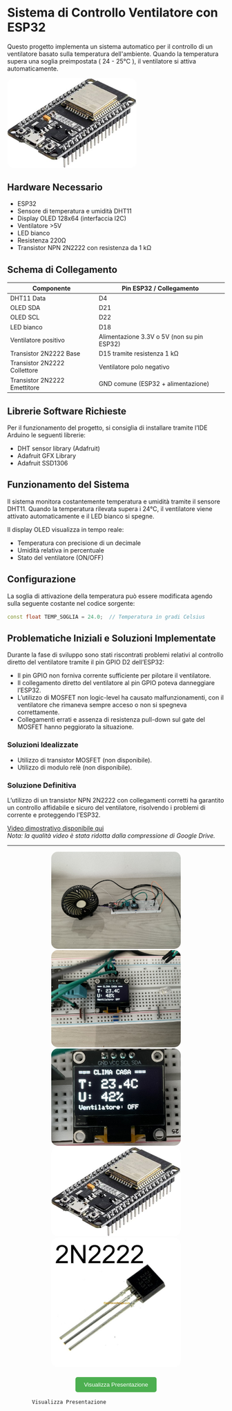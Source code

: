 # Sistema di Controllo Ventilatore con ESP32

Questo progetto implementa un sistema automatico per il controllo di un ventilatore basato sulla temperatura dell'ambiente. Quando la temperatura supera una soglia preimpostata ( 24 - 25°C ), il ventilatore si attiva automaticamente.


<img src="immagini/th-4102128234.jpg" alt="th-4102128234" style="width: 300px; border-radius: 15px;" />


## Hardware Necessario
- ESP32
- Sensore di temperatura e umidità DHT11
- Display OLED 128x64 (interfaccia I2C)
- Ventilatore >5V
- LED bianco
- Resistenza 220Ω
- Transistor NPN 2N2222 con resistenza da 1 kΩ

## Schema di Collegamento
| Componente             | Pin ESP32 / Collegamento                 |
|------------------------|-----------------------------------------|
| DHT11 Data             | D4                                      |
| OLED SDA               | D21                                     |
| OLED SCL               | D22                                     |
| LED bianco             | D18                                     |
| Ventilatore positivo   | Alimentazione 3.3V o 5V (non su pin ESP32) |
| Transistor 2N2222 Base | D15 tramite resistenza 1 kΩ              |
| Transistor 2N2222 Collettore | Ventilatore polo negativo           |
| Transistor 2N2222 Emettitore | GND comune (ESP32 + alimentazione)  |

## Librerie Software Richieste
Per il funzionamento del progetto, si consiglia di installare tramite l’IDE Arduino le seguenti librerie:
- DHT sensor library (Adafruit)
- Adafruit GFX Library
- Adafruit SSD1306

## Funzionamento del Sistema
Il sistema monitora costantemente temperatura e umidità tramite il sensore DHT11. Quando la temperatura rilevata supera i 24°C, il ventilatore viene attivato automaticamente e il LED bianco si spegne.

Il display OLED visualizza in tempo reale:
- Temperatura con precisione di un decimale
- Umidità relativa in percentuale
- Stato del ventilatore (ON/OFF)

## Configurazione
La soglia di attivazione della temperatura può essere modificata agendo sulla seguente costante nel codice sorgente:
```cpp
const float TEMP_SOGLIA = 24.0;  // Temperatura in gradi Celsius
```

## Problematiche Iniziali e Soluzioni Implementate

Durante la fase di sviluppo sono stati riscontrati problemi relativi al controllo diretto del ventilatore tramite il pin GPIO D2 dell’ESP32:
- Il pin GPIO non forniva corrente sufficiente per pilotare il ventilatore.
- Il collegamento diretto del ventilatore al pin GPIO poteva danneggiare l’ESP32.
- L’utilizzo di MOSFET non logic-level ha causato malfunzionamenti, con il ventilatore che rimaneva sempre acceso o non si spegneva correttamente.
- Collegamenti errati e assenza di resistenza pull-down sul gate del MOSFET hanno peggiorato la situazione.

### Soluzioni Idealizzate
- Utilizzo di transistor MOSFET (non disponibile).
- Utilizzo di modulo relè (non disponibile).

### Soluzione Definitiva
L’utilizzo di un transistor NPN 2N2222 con collegamenti corretti ha garantito un controllo affidabile e sicuro del ventilatore, risolvendo i problemi di corrente e proteggendo l’ESP32.

[Video dimostrativo disponibile qui](https://drive.google.com/drive/folders/1GUEUTkNlYGJk-smshIuskiLKClhBi8_J?usp=drive_link)  
*Nota: la qualità video è stata ridotta dalla compressione di Google Drive.*

---

<div style="text-align: center;">
    <img src="immagini/IMG_8394.jpg" alt="IMG 8394" style="width: 300px; border-radius: 15px;" />
    <img src="immagini/IMG_8395.jpg" alt="IMG 8395" style="width: 300px; border-radius: 15px;" />
    <img src="immagini/IMG_8398.jpg" alt="IMG 8398" style="width: 300px; border-radius: 15px;" />
    <img src="immagini/th-4102128234.jpg" alt="th-4102128234" style="width: 300px; height:auto; border-radius: 15px;" />
    <img src="immagini/2n2222-2222-transistor-data-tt-datasheet-n2222-2585107277.jpg" alt="2n2222-2222-transistor-data-tt-datasheet-n2222-2585107277.jpg" style="width: 300px; border-radius: 15px;" />
</div>

<div style="text-align: center;">
    <a href="immagini/Presentazione.pdf" target="_blank" style="display: inline-block; margin-top: 20px;">
        <button style="padding: 10px 20px; border-radius: 5px; background-color: #4CAF50; color: white; border: none;">
            Visualizza Presentazione
        </button>
    </a>
</div>
    
    
    



    
        
            Visualizza Presentazione
        
    


